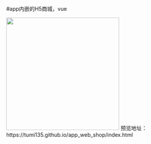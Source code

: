 #app内嵌的H5商城，vue

<img src="https://dcdn.it120.cc/2019/10/30/29441d1f-de73-4636-96f0-dfa5d638c135.png" width="300" />
预览地址：https://tumi135.github.io/app_web_shop/index.html
